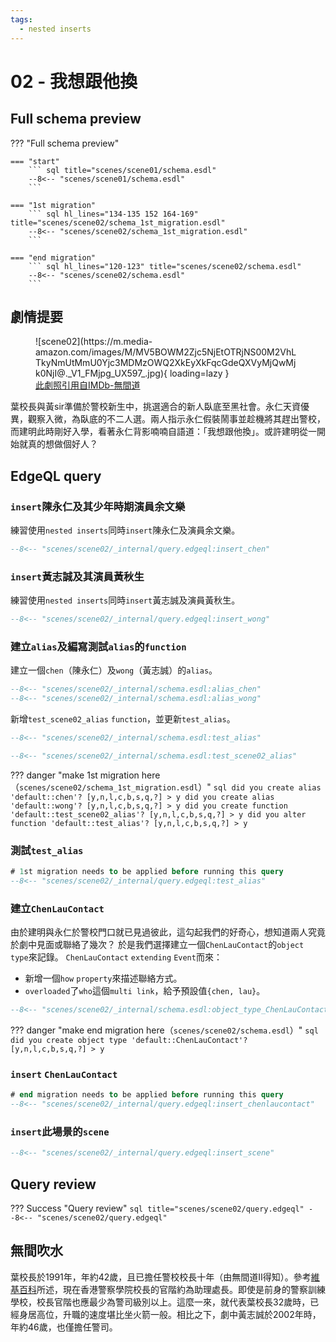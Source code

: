 ```yaml
---
tags:
  - nested inserts
---
```


# 02 - 我想跟他換

## Full schema preview
??? "Full schema preview"

    === "start"
        ``` sql title="scenes/scene01/schema.esdl"
        --8<-- "scenes/scene01/schema.esdl"
        ```

    === "1st migration" 
        ``` sql hl_lines="134-135 152 164-169" title="scenes/scene02/schema_1st_migration.esdl"
        --8<-- "scenes/scene02/schema_1st_migration.esdl"
        ```

    === "end migration" 
        ``` sql hl_lines="120-123" title="scenes/scene02/schema.esdl"
        --8<-- "scenes/scene02/schema.esdl"
        ```
## 劇情提要
<figure markdown>
![scene02](https://m.media-amazon.com/images/M/MV5BOWM2Zjc5NjEtOTRjNS00M2VhLTkyNmUtMmU0Yjc3MDMzOWQ2XkEyXkFqcGdeQXVyMjQwMjk0NjI@._V1_FMjpg_UX597_.jpg){ loading=lazy }
  <figcaption><a href="https://www.imdb.com/title/tt0338564/mediaindex">此劇照引用自IMDb-無間道</a></figcaption>
</figure>

葉校長與黃sir準備於警校新生中，挑選適合的新人臥底至黑社會。永仁天資優異，觀察入微，為臥底的不二人選。兩人指示永仁假裝鬧事並趁機將其趕出警校，而建明此時剛好入學，看著永仁背影喃喃自語道：「我想跟他換」。或許建明從一開始就真的想做個好人？


## EdgeQL query
### `insert`陳永仁及其少年時期演員余文樂
練習使用`nested inserts`同時`insert`陳永仁及演員余文樂。
``` sql title="scenes/scene02/query.edgeql"
--8<-- "scenes/scene02/_internal/query.edgeql:insert_chen"
```

### `insert`黃志誠及其演員黃秋生
練習使用`nested inserts`同時`insert`黃志誠及演員黃秋生。
``` sql title="scenes/scene02/query.edgeql"
--8<-- "scenes/scene02/_internal/query.edgeql:insert_wong"
```

### 建立`alias`及編寫測試`alias`的`function` 
建立一個`chen`（陳永仁）及`wong`（黃志誠）的`alias`。
``` sql title="scenes/scene02/schema_1st_migration.esdl"
--8<-- "scenes/scene02/_internal/schema.esdl:alias_chen"
--8<-- "scenes/scene02/_internal/schema.esdl:alias_wong"
```
新增`test_scene02_alias` `function`，並更新`test_alias`。
``` sql title="scenes/scene02/schema_1st_migration.esdl"
--8<-- "scenes/scene02/_internal/schema.esdl:test_alias"

--8<-- "scenes/scene02/_internal/schema.esdl:test_scene02_alias"
```
??? danger "make 1st migration here（`scenes/scene02/schema_1st_migration.esdl`）"
    ``` sql
    did you create alias 'default::chen'? [y,n,l,c,b,s,q,?]
    > y
    did you create alias 'default::wong'? [y,n,l,c,b,s,q,?]
    > y
    did you create function 'default::test_scene02_alias'? [y,n,l,c,b,s,q,?]
    > y
    did you alter function 'default::test_alias'? [y,n,l,c,b,s,q,?]
    > y
    ```

### 測試`test_alias`
``` sql title="scenes/scene02/query.edgeql"
# 1st migration needs to be applied before running this query
--8<-- "scenes/scene02/_internal/query.edgeql:test_alias"
```

### 建立`ChenLauContact`
由於建明與永仁於警校門口就已見過彼此，這勾起我們的好奇心，想知道兩人究竟於劇中見面或聯絡了幾次？
於是我們選擇建立一個`ChenLauContact`的`object type`來記錄。
`ChenLauContact` `extending` `Event`而來：

* 新增一個`how` `property`來描述聯絡方式。
* `overloaded`了`who`這個`multi link`，給予預設值`{chen, lau}`。

``` sql title="scenes/scene02/schema.esdl"
--8<-- "scenes/scene02/_internal/schema.esdl:object_type_ChenLauContact"
```
??? danger "make end migration here（`scenes/scene02/schema.esdl`）"
    ``` sql
    did you create object type 'default::ChenLauContact'? [y,n,l,c,b,s,q,?]
    > y
    ```

### `insert` `ChenLauContact`
``` sql title="scenes/scene02/query.edgeql"
# end migration needs to be applied before running this query
--8<-- "scenes/scene02/_internal/query.edgeql:insert_chenlaucontact"
```

### `insert`此場景的`scene`

``` sql title="scenes/scene02/query.edgeql"
--8<-- "scenes/scene02/_internal/query.edgeql:insert_scene"
```

## Query review
??? Success "Query review"
    ``` sql title="scenes/scene02/query.edgeql"
    --8<-- "scenes/scene02/query.edgeql"
    ```

## 無間吹水
葉校長於1991年，年約42歲，且已擔任警校校長十年（由無間道Ⅱ得知）。參考[維基百科](https://zh.wikipedia.org/wiki/%E9%A6%99%E6%B8%AF%E8%AD%A6%E5%AF%9F%E5%AD%B8%E9%99%A2)所述，現在香港警察學院校長的官階約為助理處長。即使是前身的警察訓練學校，校長官階也應最少為警司級別以上。這麼一來，就代表葉校長32歲時，已經身居高位，升職的速度堪比坐火箭一般。相比之下，劇中黃志誠於2002年時，年約46歲，也僅擔任警司。